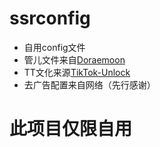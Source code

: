 # ssrconfig
- 自用config文件
- 管儿文件来自[Doraemoon](https://cscong.co/75.html)
- TT文化来源[TikTok-Unlock](https://github.com/Semporia/TikTok-Unlock)
- 去广告配置来自网络（先行感谢）
# 此项目仅限自用
